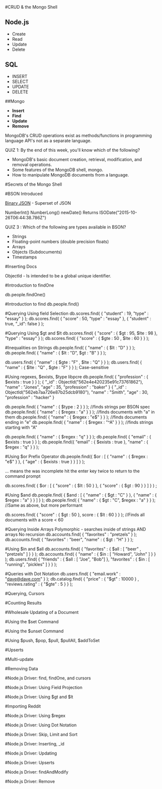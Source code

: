 #CRUD & the Mongo Shell

## Node.js
* Create
* Read 
* Update
* Delete

## SQL
* INSERT
* SELECT
* UPDATE
* DELETE

##Mongo
* **Insert**
* **Find**
* **Update**
* **Remove**

MongoDB's CRUD operations exist as methods/functions in programming language API's not as a separate language.

QUIZ 1: By the end of this week, you'll know which of the following?
 
* MongoDB's basic document creation, retrieval, modification, and removal operations.
* Some features of the MongoDB shell, mongo.
* How to manipulate MongoDB documents from a language.

#Secrets of the Mongo Shell

#BSON Introduced

[Binary JSON](http://www.bsonspec.org) - Superset of JSON

NumberInt()
NumberLong()
newDate() Returns ISODate("2015-10-26T06:44:38.786Z")

QUIZ 3 : Which of the following are types available in BSON?

* Strings
* Floating-point numbers (double precision floats)
* Arrays
* Objects (Subdocuments)
* Timestamps

#Inserting Docs

ObjectId - Is intended to be a global unique identifier.

#Introduction to findOne

db.people.findOne()

#Introduction to find
db.people.find()

#Querying Using field Selection
db.scores.find( { "student" : 19, "type" : "essay" } );
db.scores.find( { "score" : 50, "type" : "essay" }, { "student" : true, "_id": false } );

#Querying Using $gt and $lt
db.scores.find( { "score" : { $gt : 95, $lte : 98 }, "type" : "essay" } );
db.scores.find( { "score" : { $gte : 50 , $lte : 60 } } ); 

#Inequalities on Strings
db.people.find( { "name" : { $lt : "D" } } );
db.people.find( { "name" : { $lt : "D", $gt : "B" } } );

db.users.find( { "name" : { $gte : "F" , $lte : "Q" } } );
db.users.find( { "name" : { $lte : "Q" , $gte : "F" } } );
Case-sensitive

#Using regexes, $exists, $type
libpcre
 db.people.find( { "profession" : { $exists : true } } );
{ "_id" : ObjectId("562e4e420235e91c73761862"), "name" : "Jones", "age" : 35, "profession" : "baker" }
{ "_id" : ObjectId("562eb7aa726e87b25dcb9180"), "name" : "Smith", "age" : 30, "profession" : "hacker" }

db.people.find( { "name" : { $type : 2 } } ); //finds strings per BSON spec
db.people.find( { "name" : { $regex : "a" } } ); //finds documents with "a" in them
db.people.find( { "name" : { $regex : "e$" } } ); //finds documents ending in "e"
db.people.find( { "name" : { $regex : "^A" } } ); //finds strings starting with "A"

db.people.find( { "name" : { $regex : "q" } } );
db.people.find( { "email" : { $exists : true } } );
db.people.find({ "email" : { $exists : true }, "name" : { $regex : "q" } } );

#Using $or
Prefix Operator
  db.people.find({ $or : [ { "name" : { $regex : "e$" } }, { "age" : { $exists : true } } ] } );

... means the was incomplete
hit the enter key twice to return to the command prompt 

db.scores.find( { $or : [ { "score" : { $lt : 50 } }, { "score" : { $gt : 90 } } ] } ) ;

#Using $and
db.people.find( { $and : [ { "name" : { $gt : "C" } }, { "name" : { $regex : "a" } } ] } );
db.people.find( { "name" : { $gt : "C", $regex : "a" } } ); //Same as above, but more performant

db.scores.find( { "score" : { $gt : 50 }, score : { $lt : 60 } } ); //Finds all documents with a score < 60

#Querying Inside Arrays
Polymorphic - searches inside of strings AND arrays
No recursion
db.accounts.find( { "favorites" : "pretzels" } );
db.accounts.find( { "favorites" : "beer", "name" : { $gt : "H" } } );

#Using $in and $all
db.accounts.find( { "favorites" : { $all : [ "beer" , "pretzels" ] } } );
db.accounts.find( { "name" : { $in : [ "Howard", "John" ] } } );
db.users.find( { "friends" : { $all : [ "Joe", "Bob"] }, "favorites" : { $in : [ "running", "pickles" ] } } );

#Queries with Dot Notation
db.users.find( { "email.work" : "dave@dave.com" } );
db.catalog.find( { "price" : { "$gt" : 10000 } , "reviews.rating" : { "$gte" : 5 } } );

#Querying, Cursors

#Counting Results

#Wholesale Updating of a Document

#Using the $set Command

#Using the $unset Command

#Using $push, $pop, $pull, $pullAll, $addToSet

#Upserts

#Multi-update

#Removing Data

#Node.js Driver: find, findOne, and cursors

#Node.js Driver: Using Field Projection

#Node.js Driver: Using $gt and $lt

#Importing Reddit

#Node.js Driver: Using $regex

#Node.js Driver: Using Dot Notation

#Node.js Driver: Skip, Limit and Sort

#Node.js Driver: Inserting, _id

#Node.js Driver: Updating

#Node.js Driver: Upserts

#Node.js Driver: findAndModify

#Node.js Driver: Remove










    
  